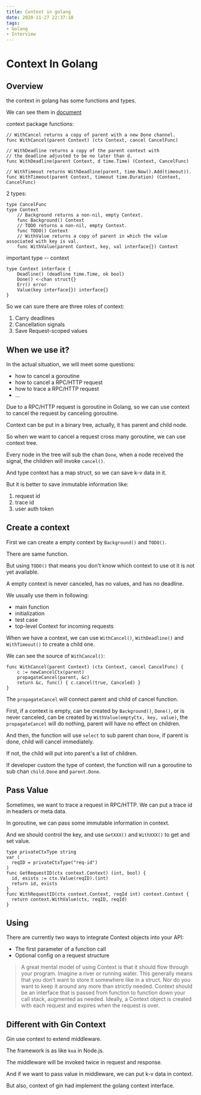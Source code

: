 ```yaml
---
title: Context in golang
date: 2020-11-27 22:37:18
tags:
- Golang
- Interview
---
```


# Context In Golang

## Overview

the context in golang has some functions and types.

We can see them in [document](https://golang.org/pkg/context/)

context package functions:
```golang
// WithCancel returns a copy of parent with a new Done channel. 
func WithCancel(parent Context) (ctx Context, cancel CancelFunc)

// WithDeadline returns a copy of the parent context with 
// the deadline adjusted to be no later than d.
func WithDeadline(parent Context, d time.Time) (Context, CancelFunc)

// WithTimeout returns WithDeadline(parent, time.Now().Add(timeout)).
func WithTimeout(parent Context, timeout time.Duration) (Context, CancelFunc)
```

2 types:
```golang
type CancelFunc
type Context
    // Background returns a non-nil, empty Context.
    func Background() Context
    // TODO returns a non-nil, empty Context.
    func TODO() Context
    // WithValue returns a copy of parent in which the value associated with key is val.
    func WithValue(parent Context, key, val interface{}) Context
```

important type -- context
```golang
type Context interface {
	Deadline() (deadline time.Time, ok bool)
	Done() <-chan struct{}
	Err() error
	Value(key interface{}) interface{}
}
```

So we can sure there are three roles of context:

1. Carry deadlines
2. Cancellation signals
3. Save Request-scoped values

## When we use it?

In the actual situation, we will meet some questions:

* how to cancel a goroutine
* how to cancel a RPC/HTTP request
* how to trace a RPC/HTTP request
* ...

Due to a RPC/HTTP request is goroutine in Golang, so we can use context to cancel the request by canceling goroutine.

Context can be put in a binary tree, actually, it has parent and child node.

So when we want to cancel a request cross many goroutine, we can use context tree.

Every node in the tree will sub the chan `Done`, when a node received the signal, the children will invoke `cancel()`.

And type context has a map struct, so we can save k-v data in it.

But it is better to save immutable information like:

1. request id
2. trace id
3. user auth token

## Create a context
First we can create a empty context by `Background()` and `TODO()`.

There are same function. 

But using `TODO()` that means you don't know which context to use ot it is not yet available.

A empty context is never canceled, has no values, and has no deadline.

We usually use them in following:

* main function
* initialization
* test case
* top-level Context for incoming requests

When we have a context, we can use `WithCancel()`, `WithDeadline()` and `WithTimeout()` to create a child one.

We can see the source of `WithCancel()`:
```golang
func WithCancel(parent Context) (ctx Context, cancel CancelFunc) {
	c := newCancelCtx(parent)
	propagateCancel(parent, &c)
	return &c, func() { c.cancel(true, Canceled) }
}
```

The `propagateCancel` will connect parent and child of cancel function.

First, if a context is empty, can be created by `Background()`, `Done()`, or is never canceled, can be created by `WithValue(emptyCtx, key, value)`, the `propagateCancel` will do nothing, parent will have no effect on children.

And then, the function will use `select` to sub parent chan `Done`, if parent is done, child will cancel immediately.

If not, the child will put into parent's a list of children.

If developer custom the type of context, the function will run a goroutine to sub chan `child.Done` and `parent.Done`.

## Pass Value

Sometimes, we want to trace a request in RPC/HTTP. We can put a trace id in headers or meta data.

In goroutine, we can pass some immutable information in context.

And we should control the key, and use `GetXXX()` and `WithXXX()` to get and set value.

```golang
type privateCtxType string
var (
  reqID = privateCtxType("req-id")
)
func GetRequestID(ctx context.Context) (int, bool) {
  id, exists := ctx.Value(reqID).(int)
  return id, exists
}
func WithRequestID(ctx context.Context, reqId int) context.Context {
  return context.WithValue(ctx, reqID, reqId)
}

```

## Using

There are currently two ways to integrate Context objects into your API:

* The first parameter of a function call
* Optional config on a request structure

> A great mental model of using Context is that it should flow through your program. Imagine a river or running water. This generally means that you don’t want to store it somewhere like in a struct. Nor do you want to keep it around any more than strictly needed. Context should be an interface that is passed from function to function down your call stack, augmented as needed. Ideally, a Context object is created with each request and expires when the request is over.

## Different with Gin Context

Gin use context to extend middleware.

The framework is as like `koa` in Node.js.

The middleware will be invoked twice in request and response.

And if we want to pass value in middleware, we can put k-v data in context.

But also, context of gin had implement the golang context interface.